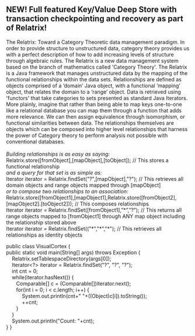 <h2>NEW! Full featured Key/Value Deep Store with transaction checkpointing and recovery as part of Relatrix!</h2>
The Relatrix:
Toward a Category Theoretic data management paradigm.
In order to provide structure to unstructured data, category theory provides us with a perfect description of how to add increasing
levels of structure through algebraic rules.
The Relatrix is a new data management system based on the branch of mathematics called 'Category Theory'. 
The Relatrix is a Java framework that manages unstructured data by the mapping of the functional relationships within the data sets. 
Relationships are defined as objects comprised of a ‘domain’ Java object, with a functional ‘mapping’ object, that relates the domain to a ‘range’ object.  
Data is retrieved using 'functors' that take categories to sets presented as standard Java Iterators. 
More plainly, imagine that rather than being able to map keys one-to-one like a relational database you can map them through a function that adds more relevance. 
We can then assign equivalence through isomorphism, or functional similarities between data. The relationships themselves are objects which can be composed into higher level relationships that
harness the power of Category theory to perform analysis not possible with conventional databases.
<br/><br/><i> Building relationships is as easy as saying:</i><br/>
Relatrix.store([fromObject],[mapObject],[toObject]); // This stores a functional relationship<br/>
<i>and a query for that set is as simple as:</i><br/>
Iterator iterator = Relatrix.findSet("?",[mapObject],"?"); // This retrieves all domain objects and range objects mapped through [mapObject]<br/>
<i>or to compose two relationships to an association:</i><br/>
Relatrix.store([fromObject1],[mapObject1],Relatrix.store([fromObject2],[mapObject2].[toObject2])); // This composes relationships<br/>
Iterator iterator = Relatrix.findSet([fromObject1],”*”,”?”); // This returns all range objects mapped to [fromObject1] through ANY map object including the relationship stored above<br/>
Iterator iterator = Relatrix.findSet(("*","*","*"); // This retrieves all relationships as identity objects<br/>


public class VisualCortex {<br/>
public static void main(String[] args) throws Exception {<br/>
&nbsp;&nbsp;&nbsp;	Relatrix.setTablespaceDirectory(args[0]);<br/>
&nbsp;&nbsp;&nbsp;	Iterator<?> iterator = Relatrix.findSet("?", "?", "?");<br/>
&nbsp;&nbsp;&nbsp;	int cnt = 0;<br/>
&nbsp;&nbsp;&nbsp;	while(iterator.hasNext()) {<br/>
&nbsp;&nbsp;&nbsp;&nbsp;&nbsp;&nbsp;		Comparable[] c = (Comparable[])iterator.next();<br/>
&nbsp;&nbsp;&nbsp;&nbsp;&nbsp;&nbsp;		for(int i = 0; i < c.length; i++) {<br/>
&nbsp;&nbsp;&nbsp;&nbsp;&nbsp;&nbsp;&nbsp;&nbsp;&nbsp;&nbsp;		System.out.println(cnt+" "+((Object)c[i]).toString());<br/>
&nbsp;&nbsp;&nbsp;&nbsp;&nbsp;&nbsp;&nbsp;&nbsp;&nbsp;&nbsp;		++cnt;<br/>
&nbsp;&nbsp;&nbsp;&nbsp;&nbsp;&nbsp;		}<br/>
&nbsp;&nbsp;&nbsp;	}<br/>
&nbsp;&nbsp;&nbsp;	System.out.println("Count: "+cnt);<br/>
}
}
